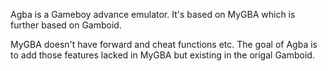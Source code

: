 Agba is a Gameboy advance emulator. It's based on MyGBA which is further based on Gamboid.

MyGBA doesn't have forward and cheat functions etc. The goal of Agba is to add those features lacked in MyGBA but existing in the origal Gamboid.